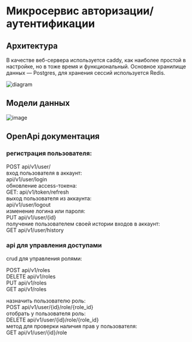 # Микросервис авторизации/аутентификации

## Архитектура
В качестве веб-сервера используется caddy, как наиболее простой в настройке, но в тоже время и функциональный.
Основное хранилище данных — Postgres, для хранения сессий используется Redis.

![diagram](https://316129.selcdn.ru/public/diagram.png)

## Модели данных
![image](https://user-images.githubusercontent.com/58282452/129549569-56ccbc52-bcb5-48f1-b699-baebc7b75f6b.png)

## OpenApi документация
### регистрация пользователя:  
  POST api/v1/user/  
 вход пользователя в аккаунт:  
  api/v1/user/login  
 обновление access-токена:  
  GET: api/v1/token/refresh  
 выход пользователя из аккаунта:  
  api/v1/user/logout  
 изменение логина или пароля:  
  PUT api/v1/user/{id}  
 получение пользователем своей истории входов в аккаунт:  
  GET api/v1/user/history  
  

### api для управления доступами  
  
 crud для управления ролями:  
  
 POST api/v1/roles  
 DELETE api/v1/roles  
 PUT api/v1/roles  
 GET api/v1/roles  
  
 назначить пользователю роль:  
 POST api/v1/user/{id}/role/{role_id}  
 отобрать у пользователя роль:  
 DELETE api/v1/user/{id}/role/{role_id}  
 метод для проверки наличия прав у пользователя:  
 GET api/v1/user/{id}/role  


